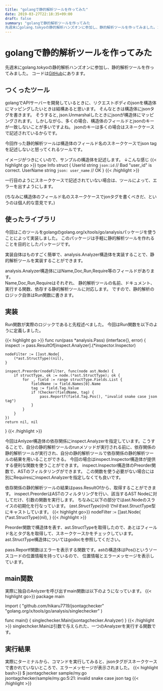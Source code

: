 ```yaml
---
title: "golangで静的解析ツールを作ってみた"
date: 2019-03-27T22:18:35+09:00
draft: false
summary: "golangで静的解析ツールを作ってみた
先週末にgolang.tokyoの静的解析ハンズオンに参加し、静的解析ツールを作ってみました。コードはGitHubにあります。"
---
```


# golangで静的解析ツールを作ってみた
先週末にgolang.tokyoの静的解析ハンズオンに参加し、静的解析ツールを作ってみました。
コードは[GitHub](https://github.com/hikaru7719/jsontagchecker)にあります。

## つくったツール
golangでAPIサーバーを開発しているときに、リクエストボディのjsonを構造体にマッピングしたいときは結構あると思います。
そんなときは構造体にjsonタグを書きます。
そうすると, json.Unmarshalしたときにjsonが構造体にマッピングされます。
しかしながら、多くの場合、構造体のフィールドとjsonのキーが一致しないことが多いですよね。
jsonのキーは多くの場合はスネークケースで記述されているからです。

今回作った静的解析ツールは構造体のフィールド名のスネークケースでjson tagを記述しないと怒ってくれるツールです。

イメージがつきにくいので、サンプルの構造体を記述します。
↓こんな感じ
{{< highlight go >}}
type Info struct {
	UserId string `json:id` // Bad "user_id" is correct.
	UserName string `json: user_name` // OK
}
{{< /highlight >}}

一行目のようにスネークケースで記述されていない場合は、ツールによって、エラーを出すようにします。

(ちなみに構造体のフィールド名のスネークケースでjonタグを書くべきだ、というのは個人的な意見です。)

## 使ったライブラリ
今回はこのツールをgolangのgolang.org/x/tools/go/analysisパッケージを使うことによって実装しました。
このパッケージは手軽に静的解析ツールを作れることを目的としたパッケージです。

実装自体はものすごく簡単で、analysis.Analyzer構造体を実装することで、静的解析ツールを実装することができます。

analysis.Analyzer構造体にはName,Doc,Run,Require等のフィールドがあります。  
Name,Doc,Run,Requireはそれぞれ、
静的解析ツールの名前、ドキュメント、実行する関数、依存する静的解析ツールに対応します。
ですので、静的解析のロジック自体はRun関数に書きます。

## 実装
Run関数が実際のロジックであると先程述べました。
今回はRun関数を以下のように定義しました。

{{< highlight go >}}
func run(pass *analysis.Pass) (interface{}, error) {
	inspect := pass.ResultOf[inspect.Analyzer].(*inspector.Inspector)

	nodeFilter := []ast.Node{
		(*ast.StructType)(nil),
	}

	inspect.Preorder(nodeFilter, func(node ast.Node) {
		if structType, ok := node.(*ast.StructType); ok {
			for _, field := range structType.Fields.List {
				fieldName := field.Names[0].Name
				tag := field.Tag.Value
				if !Checker(fieldName, tag) {
					pass.Reportf(field.Tag.Pos(), "invalid snake case json tag")
				}
			}
		}
	})
	return nil, nil
}
{{< /highlight >}}

今回はAnlyzer構造体の依存関係にinspect.Analyzerを指定しています。こうすることで、自分の静的解析ツールのrunメソッドが実行される前に、依存関係の静的解析ツールが実行され、自分の静的解析ツールで依存関係の静的解析ツールの結果を用いることができる。
今回の場合はinspect.Inspector構造体が提供する便利な関数を使うことができます。
inspect.Inspector構造体のPreorder関数で、ASTのフィルタリングができます。
この関数を使う必要がない場合には別にRequiresにinspect.Analyzerを指定しなくても良いです。

依存関係の静的解析ツールの結果はpass.ResultOfから、取得することができます。
inspect.PreorderはASTのフィルタリングを行い、該当するAST Nodeに対してだけ、引数の関数を実行します。
ちなみに以下の部分ではast.Nodeのスライスの初期化を行なっています。
(*ast.StructType)(nil)でnilを*ast.StructType型にキャストしています。
{{< highlight go>}}
    nodeFilter := []ast.Node{
		(*ast.StructType)(nil),
	}
{{< /highlight >}}

Preorder関数で構造体を表す、ast.StructTypeを取得したので、あとはフィールド名とタグ名を取得して、スネークケースかをチェックしています。
ast.StructType構造体についてはgodocを参照してください。

pass.Reportf関数はエラーを表示する関数です。astの構造体はPos()というソースコードの位置情報を持っているので、
位置情報とエラーメッセージを表示しています。

## main関数
実際に独自のAnlyzerを呼び出すmain関数は以下のようになっています。
{{< highlight go>}}
package main

import (
	"github.com/hikaru7719/jsontagchecker"
	"golang.org/x/tools/go/analysis/singlechecker"
)

func main() {
	singlechecker.Main(jsontagchecker.Analyzer)
}
{{< /highlight >}}
singlechcker.Mainは引数で与えられた、一つのAnalyzerを実行する関数です。

## 実行結果
実際にターミナルから、コマンドを実行してみると、jsonタグがスネークケースで書かれていないところで、エラーメッセージが表示されました。
{{< highlight bash>}}
$ jsontagchecker sample/my.go
jsontagchecker/sample/my.go:5:21: invalid snake case json tag
{{< /highlight >}}
